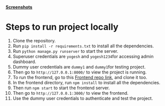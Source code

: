 [<b>Screenshots</b>](https://1drv.ms/u/s!AljPuC-a7vuNpX-wbpXU_2kiLBx7?e=yhgZpd)


# Steps to run project locally

1. Clone the repository.
2. Run `pip install -r requirements.txt` to install all the dependencies.
3. Run `python manage.py runserver` to start the server.
4. Superuser credentials are `yogesh` and `yogesh1234`for accessing admin dashboard.
5. Dummy user credentials are `dummy1` and `dummy1`for testing project.
6. Then go to `http://127.0.0.1:8000/` to view the project is running.
7. To run the frontend, go to this [Frontend repo link](https://github.com/yogesh-sirsat/money_tracker_frontend), and clone it too.
8. In the frontend directory, run `npm install` to install all the dependencies.
9. Then run `npm start` to start the frontend server.
10. Then go to `http://127.0.0.1:3000/` to view the frontend.
11. Use the dummy user credentials to authenticate and test the project.
